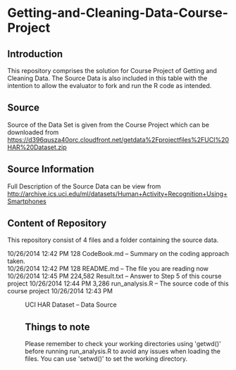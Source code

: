 Getting-and-Cleaning-Data-Course-Project
========================================

Introduction
------------
This repository comprises the solution for Course Project of Getting and Cleaning Data.  The Source Data is also included in this table with the intention to allow the evaluator to fork and run the R code as intended. 

Source
------
Source of the Data Set is given from the Course Project which can be downloaded from https://d396qusza40orc.cloudfront.net/getdata%2Fprojectfiles%2FUCI%20HAR%20Dataset.zip

Source Information
------------------
Full Description of the Source Data can be view from http://archive.ics.uci.edu/ml/datasets/Human+Activity+Recognition+Using+Smartphones

Content of Repository
---------------------
This repository consist of 4 files and a folder containing the source data.

10/26/2014  12:42 PM      128 CodeBook.md     –  Summary on the coding approach taken.   
10/26/2014  12:42 PM      128 README.md       – The file you are reading now
10/26/2014  12:45 PM  224,582 Result.txt      – Answer to Step 5 of this course project
10/26/2014  12:44 PM    3,286 run_analysis.R  – The source code of this course project
10/26/2014  12:43 PM    <DIR> UCI HAR Dataset – Data Source

Things to note
--------------
Please remember to check your working directories using 'getwd()' before running run_analysis.R to avoid any issues when loading the files.  You can use 'setwd()' to set the working directory.

